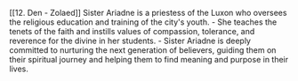[[12. Den - Zolaed]]
Sister Ariadne is a priestess of the Luxon who oversees the religious education and training of the city's youth.
    - She teaches the tenets of the faith and instills values of compassion, tolerance, and reverence for the divine in her students.
    - Sister Ariadne is deeply committed to nurturing the next generation of believers, guiding them on their spiritual journey and helping them to find meaning and purpose in their lives.